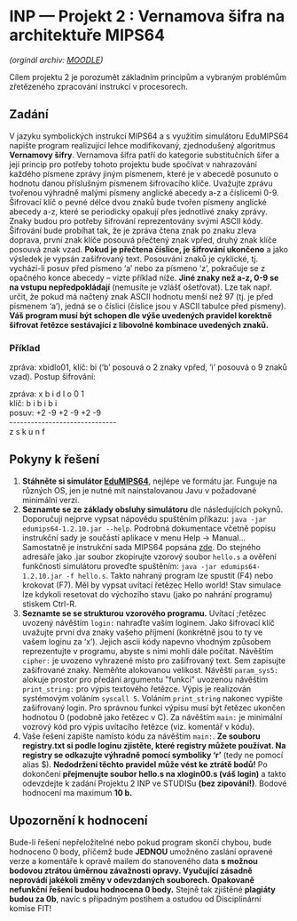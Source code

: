 # INP — Projekt 2 : Vernamova šifra na architektuře MIPS64

*(orginál archiv: [MOODLE](https://moodle.vut.cz/mod/resource/view.php?id=252802))*

Cílem projektu 2 je porozumět základním principům a vybraným problémům
zřetězeného zpracování instrukcí v procesorech.

## Zadání

V jazyku symbolických instrukcí MIPS64 a s využitím simulátoru EduMIPS64 napište program realizující lehce modifikovaný, zjednodušený algoritmus **Vernamovy šifry**. Vernamova šifra patří do kategorie substitučních šifer a její princip pro potřeby tohoto projektu bude spočívat v nahrazování každého písmene zprávy jiným písmenem, které je v abecedě posunuto o hodnotu danou příslušným písmenem šifrovacího klíče. Uvažujte zprávu tvořenou výhradně malými písmeny anglické abecedy a-z a číslicemi 0-9. Šifrovací klíč o pevné délce dvou znaků bude tvořen písmeny anglické abecedy a-z, které se periodicky opakují přes jednotlivé znaky zprávy. Znaky budou pro potřeby šifrování reprezentovány svými ASCII kódy. Šifrování bude probíhat tak, že je zpráva čtena znak po znaku zleva doprava, první znak klíče posouvá přečtený znak vpřed, druhý znak klíče posouvá znak vzad. **Pokud je přečtena číslice, je šifrování ukončeno** a jako výsledek je vypsán zašifrovaný text. Posouvání znaků je cyklické, tj. vychází-li posuv před písmeno ‘a’ nebo za písmeno ‘z’, pokračuje se z opačného konce abecedy – vizte příklad níže. **Jiné znaky než a-z, 0-9 se na vstupu nepředpokládají** (nemusíte je vzlášť ošetřovat). Lze tak např. určit, že pokud má načtený znak ASCII hodnotu menší než 97 (tj. je před písmenem ‘a’), jedná se o číslici (číslice jsou v ASCII tabulce před písmeny). **Váš program musí být schopen dle výše uvedených pravidel korektně šifrovat řetězce sestávající z libovolné kombinace uvedených znaků.**

### Příklad

zpráva: xbidlo01, klíč: bi (‘b’ posouvá o 2 znaky vpřed, ‘i’ posouvá o 9 znaků vzad). Postup šifrování:

  zpráva: x  b  i  d  l  o  0  1<br />
  klíč:   b  i  b  i  b  i<br />
  posuv: +2 -9 +2 -9 +2 -9<br />
  \------------------------------<br />
          z  s  k  u  n  f<br />

## Pokyny k řešení

1. **Stáhněte si simulátor [EduMIPS64](https://edumips.org/)**, nejlépe ve formátu jar. Funguje na různých OS, jen je nutné mít nainstalovanou Javu v požadované minimální verzi.
2. **Seznamte se ze základy obsluhy simulátoru** dle následujících pokynů. Doporučuji nejprve vypsat nápovědu spuštěním příkazu: `java -jar edumips64-1.2.10.jar --help`. Podrobná dokumentace včetně popisu instrukční sady je součástí aplikace v menu Help → Manual… Samostatně je instrukční sada MIPS64 popsána [zde](https://edumips64.readthedocs.io/en/latest/instructions.html). Do stejného adresáře jako .jar soubor zkopírujte vzorový soubor `hello.s` a ověření funkčnosti simulátoru proveďte spuštěním: `java -jar edumips64-1.2.10.jar -f hello.s`. Takto nahraný program lze spustit (F4) nebo krokovat (F7). Měl by vypsat uvítací řetězec Hello world! Stav simulace lze kdykoli resetovat do výchozího stavu (jako po nahrání programu) stiskem Ctrl-R.
3. **Seznamte se se strukturou vzorového programu.** Uvítací ;řetězec uvozený návěštím `login:` nahraďte vaším loginem. Jako šifrovací klíč uvažujte první dva znaky vašeho příjmení (konkrétně jsou to ty ve vašem loginu za ‘x’). Jejich ascii kódy napevno vhodným způsobem reprezentujte v programu, abyste s nimi mohli dále počítat. Návěštím `cipher:` je uvozeno vyhrazené místo pro zašifrovaný text. Sem zapisujte zašifrované znaky. Neměňte alokovanou velikost. Návěští `param_sys5:` alokuje prostor pro předání argumentu "funkci" uvozenou návěštím `print_string:` pro výpis textového řetězce. Výpis je realizován systémovým voláním `syscall 5`. Voláním `print_string` nakonec vypište zašifrovaný login. Pro správnou funkci výpisu musí být řetězec ukončen hodnotou 0 (podobně jako řetězec v C). Za návěštím `main:` je minimální vozrový kód pro výpis uvítacího řetězce (viz. komentář v kódu).
4. Vaše řešení zapište namísto kódu za návěštím `main:`. **Ze souboru registry.txt si podle loginu zjistěte, které registry můžete používat. Na registry se odkazujte výhradně pomocí symboliky ‘r’** (tedy ne pomocí alias $). **Nedodržení těchto pravidel může vést ke ztrátě bodů!** Po dokončení **přejmenujte soubor hello.s na xlogin00.s (váš login)** a takto odevzdejte k zadání Projektu 2 INP ve STUDISu **(bez zipování!)**. Bodové hodnocení ma maximum **10 b.**

## Upozornění k hodnocení

Bude-li řešení nepřeložitelné nebo pokud program skončí chybou, bude hodnoceno 0 body, přičemž bude **JEDNOU** umožněno zaslání opravené verze a komentáře k opravě mailem do stanoveného data **s možnou bodovou ztrátou úměrnou závažnosti opravy. Vyučující zásadně neprovádí jakékoli změny v odevzdaných souborech. Opakovaně nefunkční řešení budou hodnocena 0 body.** Stejně tak zjištěné **plagiáty budou za 0b**, navíc s případným postihem a ostudou od Disciplinární komise FIT!
